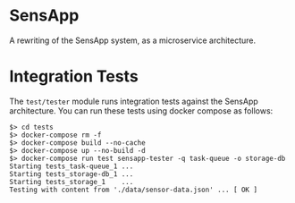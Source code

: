 # SensApp

A rewriting of the SensApp system, as a microservice architecture.


# Integration Tests

The `test/tester` module runs integration tests against the SensApp
architecture. You can run these tests using docker compose as follows:

	$> cd tests
	$> docker-compose rm -f
	$> docker-compose build --no-cache
	$> docker-compose up --no-build -d
	$> docker-compose run test sensapp-tester -q task-queue -o storage-db
	Starting tests_task-queue_1 ... 
	Starting tests_storage-db_1 ... 
	Starting tests_storage_1    ... 
	Testing with content from './data/sensor-data.json' ... [ OK ]
	
